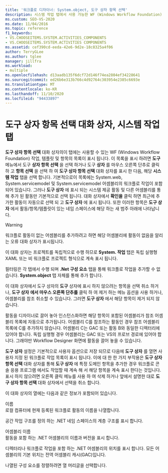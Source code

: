 ```yaml
---
title: '워크플로 디자이너: System.object, 도구 상자 항목 선택'
description: 시스템 작업 탭에서 사용 가능한 WF (Windows Workflow Foundation) 작업, 템플릿 및 항목의 목록을 표시 하는 방법에 대해 알아봅니다.
ms.custom: SEO-VS-2020
ms.date: 11/04/2016
ms.topic: reference
f1_keywords:
- VS.CHOOSEITEMS.SYSTEM.ACTIVITIES_COMPONENTS
- VS.CHOOSEITEMS.SYSTEM.ACTIVITIES COMPONENTS
ms.assetid: cef390cd-eeda-42e6-9d2e-18c8325a4f06
author: TerryGLee
ms.author: tglee
manager: jillfra
ms.workload:
- multiple
ms.openlocfilehash: d13aadb135f6dcf72d146f74ea2804ef34228641
ms.sourcegitcommit: ed26b6e313b766c4d92764c303954e2385c6693e
ms.translationtype: MT
ms.contentlocale: ko-KR
ms.lasthandoff: 11/10/2020
ms.locfileid: "94433897"
---
```

# <a name="systemactivities-tab-choose-toolbox-items-dialog-box"></a>도구 상자 항목 선택 대화 상자, 시스템 작업 탭

**도구 상자 항목 선택** 대화 상자의이 탭에는 사용할 수 있는 WF (Windows Workflow Foundation) 작업, 템플릿 및 항목의 목록이 표시 됩니다. 이 목록을 표시 하려면 **도구** 메뉴에서 도구 **상자 항목 선택** 을 선택 하거나 도구 **상자** 를 마우스 오른쪽 단추로 클릭 하 고 **항목 선택** 을 선택 하 여 **도구 상자 항목 선택** 대화 상자를 표시 한 다음, 해당 **시스템 작업** 탭을 선택 합니다. 기본적으로이 목록에는 System.web, System.servicemodel 및 System.servicemodel 어셈블리의 워크플로 작업이 포함 되어 있습니다. 그러나 **도구 상자** 에 표시 되는 시스템 제공 활동 및 다른 어셈블리를 통해 추가 된 활동만 기본적으로 선택 됩니다. 대화 상자에서 **확인을** 클릭 하면 최근에 추가한 활동이 자동으로 선택 되 고 **도구 상자** 에 표시 됩니다. 또한 이러한 항목은 **도구 상자** 에서 활동/항목/템플릿이 있는 네임 스페이스에 해당 하는 새 범주 아래에 나타납니다.

> [!WARNING]
> 워크플로 활동이 없는 어셈블리를 추가하려고 하면 해당 어셈블리에 활동이 없음을 알리는 오류 대화 상자가 표시됩니다.

이 대화 상자는 프로젝트를 독립적으로 수행 하므로 **System. 작업** 탭은 독립 실행형 XAML 또는 비 워크플로 프로젝트 형식으로 계속 표시 됩니다.

필터링은 각 탭에서 수행 되며 **.Net 구성 요소** 탭을 통해 워크플로 작업을 추가할 수 없습니다. **System.object** 탭 자체를 통해 추가 합니다.

이 대화 상자에서 도구 상자의 **도구** 상자에 표시 하지 않으려는 항목을 선택 취소 하거나, **도구 상자** **에서 마우스 오른쪽 단추를** 클릭 하 여 제거 하는 메뉴 옵션을 사용 하거나, 어셈블리를 참조 취소할 수 있습니다. 그러면 **도구 상자** 에서 해당 항목이 제거 되지 않습니다.

활동을 디자이너로 끌어 놓아 인스턴스화하면 해당 항목이 포함된 어셈블리가 참조 어셈블리 목록에 자동으로 추가됩니다. 어셈블리 C를 참조하는 활동인 경우 참조 어셈블리 목록에 C를 추가하지 않습니다. 어셈블리 C는 GAC 또는 활동 B와 동일한 디렉터리에 있어야 합니다. 독립 실행형 경우 어셈블리는 GAC 또는 VS의 프로브 경로에 있어야 합니다. 그래야만 Workflow Designer 화면에 활동을 끌어 놓을 수 있습니다.

**도구 상자** 설정은 기본적으로 사용자 옵션으로 저장 되므로 다음에 **도구 상자** 를 열면 사용자 지정 된 워크플로 작업 목록이 표시 됩니다. 이에 대 한 한 가지 부작용은 **도구 상자 항목 선택** 대화 상자를 통해 **도구 상자** 에 특정 도메인 항목을 추가한 경우 워크플로 콘솔 응용 프로그램 에서도 작업할 때 계속 해 서 해당 항목을 계속 표시 한다는 것입니다. 표시 하지 않으려면 오른쪽 클릭 메뉴를 사용 하 여 삭제 하거나 앞에서 설명한 대로 **도구 상자 항목 선택** 대화 상자에서 선택을 취소 합니다.

이 대화 상자의 열에는 다음과 같은 정보가 포함되어 있습니다.

이름\
로컬 컴퓨터에 현재 등록된 워크플로 활동의 이름을 나열합니다.

공간
작업 구조를 정의 하는 .NET 네임 스페이스의 계층 구조를 표시 합니다.

어셈블리 이름 \
활동을 포함 하는 .NET 어셈블리의 이름과 버전을 표시 합니다.

디렉터리나
워크플로 작업을 포함 하는 .NET 어셈블리의 위치를 표시 합니다. 모든 어셈블리의 기본 위치는 전역 어셈블리 캐시(GAC)입니다.

나열된 구성 요소를 정렬하려면 열 머리글을 선택합니다.
